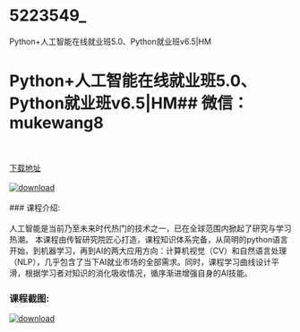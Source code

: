 # 5223549_
Python+人工智能在线就业班5.0、Python就业班v6.5|HM
# Python+人工智能在线就业班5.0、Python就业班v6.5|HM## 微信：mukewang8
<br/></br>[下载地址](http://www.36tz.cn/article/5223549 "下载地址")
<br/></br>[![download](http://36tz.cn/muke_img/2022_04_1-12-300x165.png "下载地址")](http://www.36tz.cn/article/5223549 "下载地址")
<br/></br>### 课程介绍:<br/></br>人工智能是当前乃至未来时代热门的技术之一，已在全球范围内掀起了研究与学习热潮。 本课程由传智研究院匠心打造，课程知识体系完备，从简明的python语言开始，到机器学习，再到AI的两大应用方向：计算机视觉（CV）和自然语言处理（NLP），几乎包含了当下AI就业市场的全部需求。同时，课程学习曲线设计平滑，根据学习者对知识的消化吸收情况，循序渐进增强自身的AI技能。

### 课程截图:
[![download](http://36tz.cn/muke_img/2022_04_2-11.png "下载地址")](http://www.36tz.cn/article/5223549 "下载地址")
